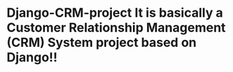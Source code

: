 # Django-CRM-project It is basically a Customer Relationship Management (CRM) System project based on Django!!
